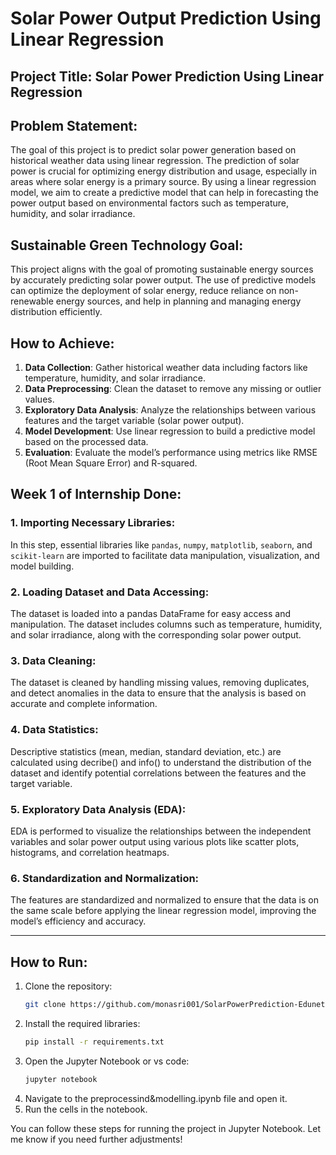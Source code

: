 # Solar Power Output Prediction Using Linear Regression

## Project Title: **Solar Power Prediction Using Linear Regression**

## Problem Statement:
The goal of this project is to predict solar power generation based on historical weather data using linear regression. The prediction of solar power is crucial for optimizing energy distribution and usage, especially in areas where solar energy is a primary source. By using a linear regression model, we aim to create a predictive model that can help in forecasting the power output based on environmental factors such as temperature, humidity, and solar irradiance.

## Sustainable Green Technology Goal:
This project aligns with the goal of promoting sustainable energy sources by accurately predicting solar power output. The use of predictive models can optimize the deployment of solar energy, reduce reliance on non-renewable energy sources, and help in planning and managing energy distribution efficiently.

## How to Achieve:
1. **Data Collection**: Gather historical weather data including factors like temperature, humidity, and solar irradiance.
2. **Data Preprocessing**: Clean the dataset to remove any missing or outlier values.
3. **Exploratory Data Analysis**: Analyze the relationships between various features and the target variable (solar power output).
4. **Model Development**: Use linear regression to build a predictive model based on the processed data.
5. **Evaluation**: Evaluate the model’s performance using metrics like RMSE (Root Mean Square Error) and R-squared.

## Week 1 of Internship Done:

### 1. **Importing Necessary Libraries**:
   In this step, essential libraries like `pandas`, `numpy`, `matplotlib`, `seaborn`, and `scikit-learn` are imported to facilitate data manipulation, visualization, and model building.

### 2. **Loading Dataset and Data Accessing**:
   The dataset is loaded into a pandas DataFrame for easy access and manipulation. The dataset includes columns such as temperature, humidity, and solar irradiance, along with the corresponding solar power output.

### 3. **Data Cleaning**:
   The dataset is cleaned by handling missing values, removing duplicates, and detect anomalies in the data to ensure that the analysis is based on accurate and complete information.

### 4. **Data Statistics**:
   Descriptive statistics (mean, median, standard deviation, etc.) are calculated using decribe() and info() to understand the distribution of the dataset and identify potential correlations between the features and the target variable.

### 5. **Exploratory Data Analysis (EDA)**:
   EDA is performed to visualize the relationships between the independent variables and solar power output using various plots like scatter plots, histograms, and correlation heatmaps.

### 6. **Standardization and Normalization**:
   The features are standardized and normalized to ensure that the data is on the same scale before applying the linear regression model, improving the model’s efficiency and accuracy.

---

## How to Run:
1. Clone the repository:
   ```bash
   git clone https://github.com/monasri001/SolarPowerPrediction-Edunet-Internship.git
2. Install the required libraries:
   ```bash
   pip install -r requirements.txt
3. Open the Jupyter Notebook or vs code:
   ```bash
   jupyter notebook
4. Navigate to the preprocessind&modelling.ipynb file and open it.
5. Run the cells in the notebook.


You can follow these steps for running the project in Jupyter Notebook. Let me know if you need further adjustments!
